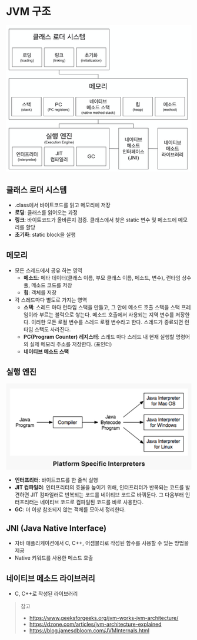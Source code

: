 # JVM 구조

![structure](/java/image/jvm/structure.png)

## 클래스 로더 시스템
- .class에서 바이트코드를 읽고 메모리에 저장
- **로딩**: 클래스를 읽어오는 과정
- **링크**: 바이트코드가 올바른지 검증. 클래스에서 찾은 static 변수 및 메소드에 메모리를 할당
- **초기화**: static block을 실행

## 메모리
- 모든 스레드에서 공유 하는 영역
    - **메소드**: 메타 데이터(클래스 이름, 부모 클래스 이름, 메소드, 변수), 런타임 상수 풀, 메소드 코드를 저장
    - **힙**: 객체를 저장
- 각 스레드마다 별도로 가지는 영역
    - **스택**: 스레드 마다 런타임 스택을 만들고, 그 안에 메소드 호출 스택을 스택 프레임이라 부르는 블럭으로 쌓는다. 메소드 호출에서 사용되는 지역 변수를 저장한다. 이러한 모든 로컬 변수를 스레드 로컬 변수라고 한다. 스레드가 종료되면 런타임 스택도 사라진다.
    - **PC(Program Counter) 레지스터**: 스레드 마다 스레드 내 현재 실행할 명령어의 실제 메모리 주소를 저장한다. (포인터)
    - **네이티브 메소드 스택**

## 실행 엔진
![interpreter](/java/image/jvm/interpreter.png)

- **인터프리터**: 바이트코드를 한 줄씩 실행
- **JIT 컴파일러**: 인터프리터의 효율을 높이기 위해, 인터프리터가 반복되는 코드를 발견하면 JIT 컴파일러로 반복되는 코드를 네이티브 코드로 바꿔둔다. 그 다음부터 인터프리터는 네이티브 코드로 컴파일된 코드를 바로 사용한다.
- **GC**: 더 이상 참조되지 않는 객체를 모아서 정리한다.

## JNI (Java Native Interface)
- 자바 애플리케이션에서 C, C++, 어셈블리로 작성된 함수를 사용할 수 있는 방법을 제공
- Native 키워드를 사용한 메소드 호출

## 네이티브 메소드 라이브러리
- C, C++로 작성된 라이브러리


> 참고
>- https://www.geeksforgeeks.org/jvm-works-jvm-architecture/
>- https://dzone.com/articles/jvm-architecture-explained
>- https://blog.jamesdbloom.com/JVMInternals.html